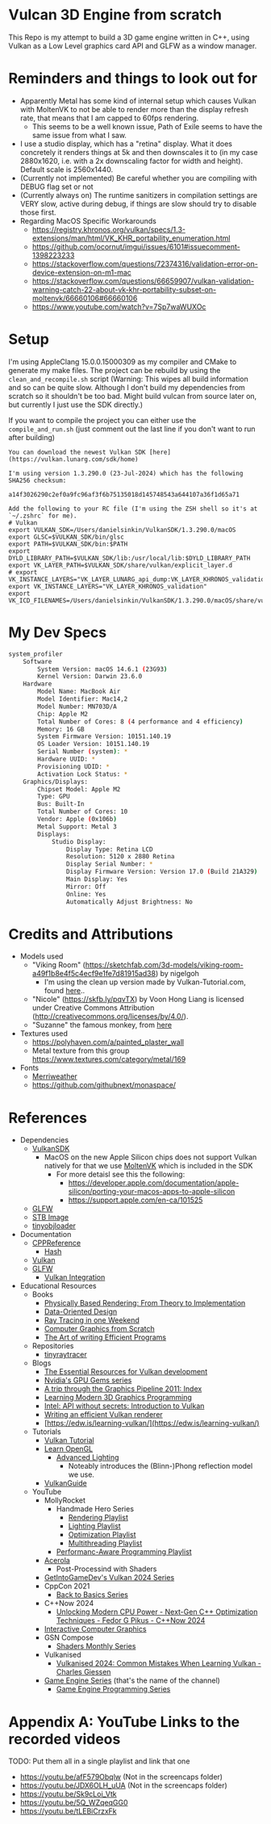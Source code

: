 # Vulcan 3D Engine from scratch
This Repo is my attempt to build a 3D game engine written in C++, using Vulkan as a Low Level graphics card API and GLFW as a window manager.

# Reminders and things to look out for
* Apparently Metal has some kind of internal setup which causes Vulkan with MoltenVK to not be able to render more than the display refresh rate, that means that I am capped to 60fps rendering.
    * This seems to be a well known issue, Path of Exile seems to have the same issue from what I saw.
* I use a studio display, which has a "retina" display. What it does concretely it renders things at 5k and then downscales it to (in my case 2880x1620, i.e. with a 2x downscaling factor for width and height). Default scale is 2560x1440.
* (Currently not implemented) Be careful whether you are compiling with DEBUG flag set or not
* (Currently always on) The runtime sanitizers in compilation settings are VERY slow, active during debug, if things are slow should try to disable those first.
* Regarding MacOS Specific Workarounds
    * https://registry.khronos.org/vulkan/specs/1.3-extensions/man/html/VK_KHR_portability_enumeration.html
    * https://github.com/ocornut/imgui/issues/6101#issuecomment-1398223233
    * https://stackoverflow.com/questions/72374316/validation-error-on-device-extension-on-m1-mac
    * https://stackoverflow.com/questions/66659907/vulkan-validation-warning-catch-22-about-vk-khr-portability-subset-on-moltenvk/66660106#66660106
    * https://www.youtube.com/watch?v=7Sp7waWUXOc

# Setup
I'm using AppleClang 15.0.0.15000309 as my compiler and CMake to generate my make files. The project can be rebuild by using the `clean_and_recompile.sh` script (Warning: This wipes all build information and so can be quite slow. Although I don't build my dependencies from scratch so it shouldn't be too bad. Might build vulcan from source later on, but currently I just use the SDK directly.)

If you want to compile the project you can either use the `compile_and_run.sh` (just comment out the last line if you don't want to run after building)
```
You can download the newest Vulkan SDK [here](https://vulkan.lunarg.com/sdk/home) 

I'm using version 1.3.290.0 (23-Jul-2024) which has the following SHA256 checksum:

a14f3026290c2ef0a9fc96af3f6b75135018d145748543a644107a36f1d65a71

Add the following to your RC file (I'm using the ZSH shell so it's at `~/.zshrc` for me).
# Vulkan
export VULKAN_SDK=/Users/danielsinkin/VulkanSDK/1.3.290.0/macOS
export GLSC=$VULKAN_SDK/bin/glsc
export PATH=$VULKAN_SDK/bin:$PATH
export DYLD_LIBRARY_PATH=$VULKAN_SDK/lib:/usr/local/lib:$DYLD_LIBRARY_PATH
export VK_LAYER_PATH=$VULKAN_SDK/share/vulkan/explicit_layer.d
# export VK_INSTANCE_LAYERS="VK_LAYER_LUNARG_api_dump:VK_LAYER_KHRONOS_validation"
export VK_INSTANCE_LAYERS="VK_LAYER_KHRONOS_validation"
export VK_ICD_FILENAMES=/Users/danielsinkin/VulkanSDK/1.3.290.0/macOS/share/vulkan/icd.d/MoltenVK_icd.json
```

# My Dev Specs
```bash
system_profiler
    Software
        System Version: macOS 14.6.1 (23G93)
        Kernel Version: Darwin 23.6.0
    Hardware
        Model Name: MacBook Air
        Model Identifier: Mac14,2
        Model Number: MN703D/A
        Chip: Apple M2
        Total Number of Cores: 8 (4 performance and 4 efficiency)
        Memory: 16 GB
        System Firmware Version: 10151.140.19
        OS Loader Version: 10151.140.19
        Serial Number (system): *
        Hardware UUID: *
        Provisioning UDID: *
        Activation Lock Status: *
    Graphics/Displays:
        Chipset Model: Apple M2
        Type: GPU
        Bus: Built-In
        Total Number of Cores: 10
        Vendor: Apple (0x106b)
        Metal Support: Metal 3
        Displays:
            Studio Display:
                Display Type: Retina LCD
                Resolution: 5120 x 2880 Retina
                Display Serial Number: *
                Display Firmware Version: Version 17.0 (Build 21A329)
                Main Display: Yes
                Mirror: Off
                Online: Yes
                Automatically Adjust Brightness: No
```

# Credits and Attributions
* Models used
    * "Viking Room" (https://sketchfab.com/3d-models/viking-room-a49f1b8e4f5c4ecf9e1fe7d81915ad38) by nigelgoh
        * I'm using the clean up version made by Vulkan-Tutorial.com, found [here](https://vulkan-tutorial.com/Loading_models)..
    * "Nicole" (https://skfb.ly/pqvTX) by Voon Hong Liang is licensed under Creative Commons Attribution (http://creativecommons.org/licenses/by/4.0/).
    * "Suzanne" the famous monkey, from [here](https://github.com/OpenGLInsights/OpenGLInsightsCode/tree/master)
* Textures used
    * https://polyhaven.com/a/painted_plaster_wall
    * Metal texture from this group https://www.textures.com/category/metal/169
* Fonts
    * [Merriweather](https://fonts.google.com/specimen/Merriweather)
    * https://github.com/githubnext/monaspace/

# References
* Dependencies
    * [VulkanSDK](https://www.lunarg.com/vulkan-sdk/)
        * MacOS on the new Apple Silicon chips does not support Vulkan natively for that we use [MoltenVK](https://github.com/KhronosGroup/MoltenVK) which is included in the SDK
            * For more detaisl see this the following:
                * https://developer.apple.com/documentation/apple-silicon/porting-your-macos-apps-to-apple-silicon
                * https://support.apple.com/en-ca/101525
    * [GLFW](https://www.glfw.org)
    * [STB Image](https://github.com/nothings/stb)
    * [tinyobjloader](https://github.com/tinyobjloader/tinyobjloader)
* Documentation
    * [CPPReference](https://en.cppreference.com/w/)
        * [Hash](https://en.cppreference.com/w/cpp/utility/hash)
    * [Vulkan](https://docs.vulkan.org/spec/latest/index.html)
    * [GLFW](https://www.glfw.org/docs/latest/vulkan_guide.html)
        * [Vulkan Integration](https://www.glfw.org/docs/latest/vulkan_guide.html)
* Educational Resources
    * Books
        * [Physically Based Rendering: From Theory to Implementation](https://www.pbr-book.org)
        * [Data-Oriented Design](https://www.dataorienteddesign.com/dodbook/)
        * [Ray Tracing in one Weekend](https://raytracing.github.io)
        * [Computer Graphics from Scratch](https://gabrielgambetta.com/computer-graphics-from-scratch/)
        * [The Art of writing Efficient Programs](https://github.com/ssloy/tinyraytracer/wiki)
    * Repositories
        * [tinyraytracer](https://github.com/ssloy/tinyraytracer/wiki)
    * Blogs
        * [The Essential Resources for Vulkan development](https://www.vulkan.org/learn)
        * [Nvidia's GPU Gems series](https://developer.nvidia.com/gpugems/gpugems/contributors)
        * [A trip through the Graphics Pipeline 2011: Index](https://fgiesen.wordpress.com/2011/07/09/a-trip-through-the-graphics-pipeline-2011-index/)
        * [Learning Modern 3D Graphics Programming](https://paroj.github.io/gltut/)
        * [Intel: API without secrets: Introduction to Vulkan](https://www.intel.com/content/www/us/en/developer/articles/training/api-without-secrets-introduction-to-vulkan-part-1.html)
        * [Writing an efficient Vulkan renderer](https://zeux.io/2020/02/27/writing-an-efficient-vulkan-renderer/)
        * [https://edw.is/learning-vulkan/](https://edw.is/learning-vulkan/)
    * Tutorials
        * [Vulkan Tutorial](https://vulkan-tutorial.com)
        * [Learn OpenGL](https://learnopengl.com)
            * [Advanced Lighting](https://learnopengl.com/Advanced-Lighting/Advanced-Lighting)
                * Noteably introduces the (Blinn-)Phong reflection model we use.
        * [VulkanGuide](https://vkguide.dev)
    * YouTube
        * MollyRocket
            * Handmade Hero Series
                * [Rendering Playlist](https://www.youtube.com/watch?v=ofMJUSchXwo&list=PLEMXAbCVnmY40lfaaowTqIs_dKNgOXR5Q)
                * [Lighting Playlist](https://www.youtube.com/watch?v=owpVP0IQWXk&list=PLEMXAbCVnmY4ASbr-fMBSroE2JF-u20du)
                * [Optimization Playlist](https://www.youtube.com/watch?v=qin-Eps3U_E&list=PLEMXAbCVnmY5qGQB96s7Vysr1nJcX_BW_)
                * [Multithreading Playlist](https://www.youtube.com/watch?v=qkugPXGeX58&list=PLEMXAbCVnmY7me6j4VtpCYMuZX3QpcBBH)
            * [Performanc-Aware Programming Playlist](https://www.youtube.com/watch?v=pZ0MF1q_LUE&list=PLEMXAbCVnmY7t29i_rd3mnALWu-aZr_42)
        * [Acerola](https://www.youtube.com/@Acerola_t)
            * Post-Processind with Shaders
        * [GetIntoGameDev's Vulkan 2024 Series](https://www.youtube.com/watch?v=Est5AvResbE&list=PLn3eTxaOtL2Nr89hYzKPib7tvce-ZO4yB)
        * CppCon 2021
            * [Back to Basics Series](https://www.youtube.com/watch?v=Bt3zcJZIalk&list=PLHTh1InhhwT4TJaHBVWzvBOYhp27UO7mI)
        * C++Now 2024
            * [Unlocking Modern CPU Power - Next-Gen C++ Optimization Techniques - Fedor G Pikus - C++Now 2024
](https://www.youtube.com/watch?v=wGSSUSeaLgA)
        * [Interactive Computer Graphics](https://www.youtube.com/watch?v=UVCuWQV_-Es&list=PLplnkTzzqsZS3R5DjmCQsqupu43oS9CFN&index=1)
        * GSN Compose
            * [Shaders Monthly Series](https://www.youtube.com/watch?v=mJOqVeiLOf0&list=PL8vNj3osX2PzZ-cNSqhA8G6C1-Li5-Ck8&index=1])
        * Vulkanised
            * [Vulkanised 2024: Common Mistakes When Learning Vulkan - Charles Giessen](https://www.youtube.com/watch?v=0OqJtPnkfC8)
        * [Game Engine Series](https://www.youtube.com/@GameEngineSeries) (that's the name of the channel)
            * [Game Engine Programming Series](https://www.youtube.com/watch?v=hRL56gXqj-4&list=PLU2nPsAdxKWQYxkmQ3TdbLsyc1l2j25XM)

# Appendix A: YouTube Links to the recorded videos
TODO: Put them all in a single playlist and link that one
* https://youtu.be/afF579Obqlw (Not in the screencaps folder)
* https://youtu.be/JDX6OLH_uUA (Not in the screencaps folder)
* https://youtu.be/Sk9cLoi_Vtk
* https://youtu.be/5Q_WZqeqGG0
* https://youtu.be/tLEBiCrzxFk
